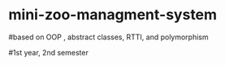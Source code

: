 # mini-zoo-managment-system
#based on OOP , abstract classes, RTTI, and polymorphism

#1st year, 2nd semester
